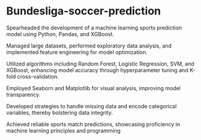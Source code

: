 # Bundesliga-soccer-prediction

Spearheaded the development of a machine learning sports prediction model using Python, Pandas, and XGBoost.

Managed large datasets, performed exploratory data analysis, and implemented feature engineering for model optimization.

Utilized algorithms including Random Forest, Logistic Regression, SVM, and XGBoost, enhancing model accuracy through hyperparameter tuning and K-fold cross-validation.

Employed Seaborn and Matplotlib for visual analysis, improving model transparency.

Developed strategies to handle missing data and encode categorical variables, thereby bolstering data integrity.

Achieved reliable sports match predictions, showcasing proficiency in machine learning principles and programming
